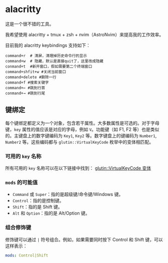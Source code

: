 # alacritty

这是一个很不错的工具。

我希望使用 alacritty + tmux + zsh + nvim（AstroNvim）来提高我的工作效率。

目前我的 alacritty keybindings 支持如下：

```shell
command+r  # 清屏，清理掉历史命令行的显示
command+w  # 隐藏，默认是直接quit了，这里改成隐藏
conmand+t  #新开窗口，假如需要第二个终端窗口
command+shfit+w #关闭当前窗口
command+delete #删除一行
command+f #搜索关键字
command+← #跳到行首
conmand+→ #跳到行尾
```

## 键绑定

每个键绑定都定义为一个对象，包含若干属性。大多数属性是可选的。对于字母键，`key` 属性的值应该是对应的字母，例如 `V`。功能键（如 F1, F2 等）也是类似的。主键盘上的数字键编码为 `Key1`, `Key2` 等。数字键盘上的键编码为 `Number1`, `Number2` 等。这些编码都与 `glutin::VirtualKeyCode` 枚举中的变体相匹配。

### 可用的 `key` 名称

所有可用的 `key` 名称可以在以下链接中找到：
[glutin::VirtualKeyCode 变体](https://docs.rs/glutin/*/glutin/enum.VirtualKeyCode.html#variants)

### `mods` 的可能值

- `Command` 或 `Super`：指的是超级键/命令键/Windows 键。
- `Control`：指的是控制键。
- `Shift`：指的是 Shift 键。
- `Alt` 和 `Option`：指的是 Alt/Option 键。

### 组合修饰键

修饰键可以通过 `|` 符号组合。例如，如果需要同时按下 Control 和 Shift 键，可以这样表示：

```yaml
mods: Control|Shift